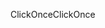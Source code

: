 <span data-ttu-id="34562-101">ClickOnce</span><span class="sxs-lookup"><span data-stu-id="34562-101">ClickOnce</span></span>